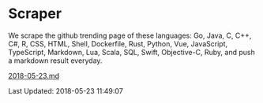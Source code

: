 # Scraper

We scrape the github trending page of these languages: Go, Java, C, C++, C#, R, CSS, HTML, Shell, Dockerfile, Rust, Python, Vue, JavaScript, TypeScript, Markdown, Lua, Scala, SQL, Swift, Objective-C, Ruby, and push a markdown result everyday.

[2018-05-23.md](https://github.com/yangwenmai/Scraper/blob/master/2018-05-23.md)

Last Updated: 2018-05-23 11:49:07